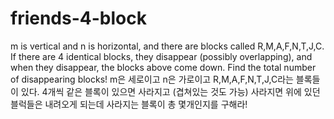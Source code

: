 # friends-4-block
m is vertical and n is horizontal, and there are blocks called R,M,A,F,N,T,J,C. If there are 4 identical blocks, they disappear (possibly overlapping), and when they disappear, the blocks above come down. Find the total number of disappearing blocks! m은 세로이고 n은 가로이고 R,M,A,F,N,T,J,C라는 블록들이 있다. 4개씩 같은 블록이 있으면 사라지고 (겹쳐있는 것도 가능) 사라지면 위에 있던 블럭들은 내려오게 되는데  사라지는 블록이 총 몇개인지를 구해라!
